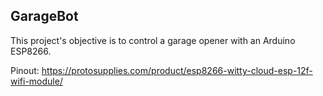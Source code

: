 ## GarageBot
This project's objective is to control a garage opener with an Arduino ESP8266. 

Pinout:
https://protosupplies.com/product/esp8266-witty-cloud-esp-12f-wifi-module/

